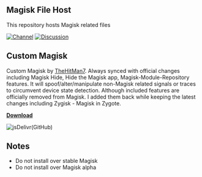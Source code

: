 ## Magisk File Host

This repository hosts Magisk related files

[![Channel](https://img.shields.io/badge/Follow-Telegram-blue.svg?longCache=true&style=flat-square)](https://t.me/magiskcustom)
[![Discussion](https://img.shields.io/badge/Discussion-Telegram-red.svg?longCache=true&style=flat-square)](https://t.me/custommagisk)

## Custom Magisk

Custom Magisk by [TheHitMan7](https://github.com/TheHitMan7). Always synced with official changes including Magisk Hide, Hide the Magisk app, Magisk-Module-Repository features.
It will spoof/alter/manipulate non-Magisk related signals or traces to circumvent device state detection. Although included features are officially removed from Magisk.
I added them back while keeping the latest changes including Zygisk - Magisk in Zygote.

**[Download](https://cdn.jsdelivr.net/gh/TheHitMan7/Magisk-Files@master/release/5f805db9.apk)**

![jsDelivr(GitHub)](https://img.shields.io/jsdelivr/gh/hd/TheHitMan7/Magisk-Files?color=yellow&style=for-the-badge)

## Notes

* Do not install over stable Magisk
* Do not install over Magisk alpha
